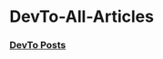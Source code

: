 # DevTo-All-Articles


### [DevTo Posts](https://dev.to/coralkashri)
<ul>
<!-- DEV-TO-POSTS:BEGIN -->
<!-- DEV-TO-POSTS:END -->
</ul>
